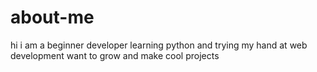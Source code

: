 # about-me
hi i am a beginner developer
learning python and trying my hand at web development
want to grow and make cool projects
